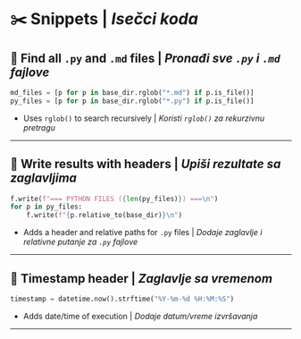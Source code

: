 # ✂️ Snippets | _Isečci koda_

## 🔹 Find all `.py` and `.md` files | _Pronađi sve `.py` i `.md` fajlove_

```python
md_files = [p for p in base_dir.rglob("*.md") if p.is_file()]
py_files = [p for p in base_dir.rglob("*.py") if p.is_file()]
```

- Uses `rglob()` to search recursively | _Koristi `rglob()` za rekurzivnu pretragu_

---

## 🔹 Write results with headers | _Upiši rezultate sa zaglavljima_

```python
f.write(f"=== PYTHON FILES ({len(py_files)}) ===\n")
for p in py_files:
    f.write(f"{p.relative_to(base_dir)}\n")
```

- Adds a header and relative paths for `.py` files | _Dodaje zaglavlje i relativne putanje za `.py` fajlove_

---

## 🔹 Timestamp header | _Zaglavlje sa vremenom_

```python
timestamp = datetime.now().strftime("%Y-%m-%d %H:%M:%S")
```

- Adds date/time of execution | _Dodaje datum/vreme izvršavanja_

---
